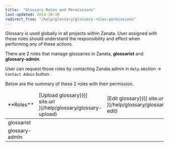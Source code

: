 ```yaml
---
title:  "Glossary Roles and Permissions"
last-updated: 2014-10-30
redirect_from: "/help/glossary/glossary-roles-permissions"
---
```


<p class='message--warning'>
    Glossary is used globally in all projects within Zanata. User assigned with these roles should understand the
    responsibility and effect when performing any of these actions.
</p>


There are 2 roles that manage glossaries in Zanata,  **glossarist** and **glossary-admin**.

User can request those roles by contacting Zanata admin in `Help` section -> `Contact Admin` button .

Below are the summary of these 2 roles with their permission.
<table>
    <thead>
        <tr>
            <td>**Roles**</td>
            <td>[Upload glossary]({{ site.url }}/help/glossary/glossary-upload)</td>
            <td>[Edit glossary]({{ site.url }}/help/glossary/glossary-edit)</td>
            <td>[Delete glossary]({{ site.url }}/help/glossary/glossary-delete)</td>
        </tr>
    </thead>
    <tr>
        <td>glossarist</td>
        <td class='txt--align-center'><i class='i i--checkmark'/></td>
        <td class='txt--align-center'><i class='i i--checkmark'/></td>
        <td class='txt--align-center'><i class='i i--cancel txt--danger'/></td>
    </tr>
    <tr>
        <td>glossary-admin</td>
        <td class='txt--align-center'><i class='i i--checkmark'/></td>
        <td class='txt--align-center'><i class='i i--checkmark'/></td>
        <td class='txt--align-center'><i class='i i--checkmark'/></td>
    </tr>
</table>

